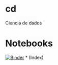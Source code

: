 # cd
Ciencia de dados
# Notebooks
[![Binder](https://mybinder.org/badge_logo.svg)](https://mybinder.org/v2/gh/jrhumberto/cd/main?filepath=notebooks%2Findex.ipynb) * (Index)
